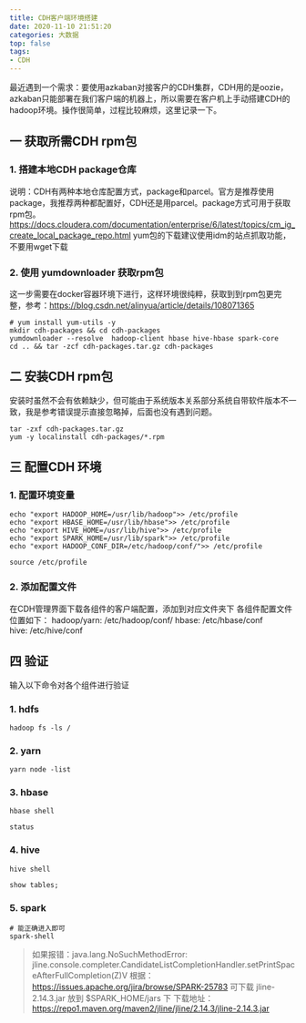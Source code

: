 ```yaml
---
title: CDH客户端环境搭建
date: 2020-11-10 21:51:20
categories: 大数据
top: false
tags:
- CDH
---
```

最近遇到一个需求：要使用azkaban对接客户的CDH集群，CDH用的是oozie，azkaban只能部署在我们客户端的机器上，所以需要在客户机上手动搭建CDH的hadoop环境。操作很简单，过程比较麻烦，这里记录一下。
<!-- more -->
## 一 获取所需CDH rpm包
### 1. 搭建本地CDH package仓库
说明：CDH有两种本地仓库配置方式，package和parcel。官方是推荐使用package，我推荐两种都配置好，CDH还是用parcel。package方式可用于获取rpm包。
https://docs.cloudera.com/documentation/enterprise/6/latest/topics/cm_ig_create_local_package_repo.html
yum包的下载建议使用idm的站点抓取功能，不要用wget下载
### 2. 使用 yumdownloader 获取rpm包
这一步需要在docker容器环境下进行，这样环境很纯粹，获取到到rpm包更完整，参考：https://blog.csdn.net/alinyua/article/details/108071365
```shell script
# yum install yum-utils -y
mkdir cdh-packages && cd cdh-packages 
yumdownloader --resolve  hadoop-client hbase hive-hbase spark-core
cd .. && tar -zcf cdh-packages.tar.gz cdh-packages
```
## 二 安装CDH rpm包
安装时虽然不会有依赖缺少，但可能由于系统版本关系部分系统自带软件版本不一致，我是参考错误提示直接忽略掉，后面也没有遇到问题。
```shell script
tar -zxf cdh-packages.tar.gz
yum -y localinstall cdh-packages/*.rpm
```
## 三 配置CDH 环境
### 1. 配置环境变量
```shell script
echo "export HADOOP_HOME=/usr/lib/hadoop">> /etc/profile
echo "export HBASE_HOME=/usr/lib/hbase">> /etc/profile
echo "export HIVE_HOME=/usr/lib/hive">> /etc/profile
echo "export SPARK_HOME=/usr/lib/spark">> /etc/profile
echo "export HADOOP_CONF_DIR=/etc/hadoop/conf/">> /etc/profile

source /etc/profile
```
### 2. 添加配置文件
在CDH管理界面下载各组件的客户端配置，添加到对应文件夹下
各组件配置文件位置如下：
hadoop/yarn: /etc/hadoop/conf/
hbase: /etc/hbase/conf    
hive: /etc/hive/conf
## 四 验证
输入以下命令对各个组件进行验证
### 1. hdfs
```shell script
hadoop fs -ls /
```
### 2. yarn
```shell script
yarn node -list
```
### 3. hbase
```shell script
hbase shell

status
```
### 4. hive
```shell script
hive shell

show tables;
```
### 5. spark
```shell script
# 能正确进入即可
spark-shell

```
>如果报错：java.lang.NoSuchMethodError: jline.console.completer.CandidateListCompletionHandler.setPrintSpaceAfterFullCompletion(Z)V
>根据：https://issues.apache.org/jira/browse/SPARK-25783
>可下载 jline-2.14.3.jar 放到 $SPARK_HOME/jars 下
下载地址：https://repo1.maven.org/maven2/jline/jline/2.14.3/jline-2.14.3.jar
